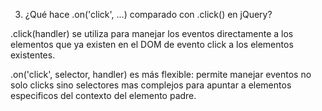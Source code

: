 3. ¿Qué hace .on('click', ...) comparado con .click() en jQuery?

.click(handler) se utiliza para manejar los eventos directamente a los elementos que ya existen en el DOM de evento click a los elementos existentes.

.on('click', selector, handler) es más flexible: permite manejar eventos no solo clicks sino selectores mas complejos para apuntar a elementos especificos del contexto del elemento padre.